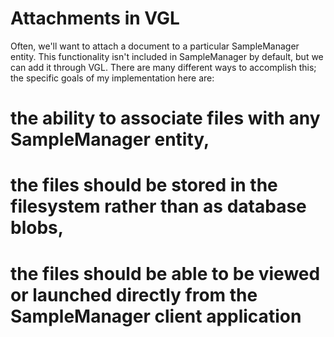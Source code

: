 # Attachments in VGL

Often, we'll want to attach a document to a particular SampleManager entity.  This functionality isn't included in SampleManager by default, but we can add it through VGL.  There are many different ways to accomplish this; the specific goals of my implementation here are:

 # the ability to associate files with any SampleManager entity,
 # the files should be stored in the filesystem rather than as database blobs,
 # the files should be able to be viewed or launched directly from the SampleManager client application